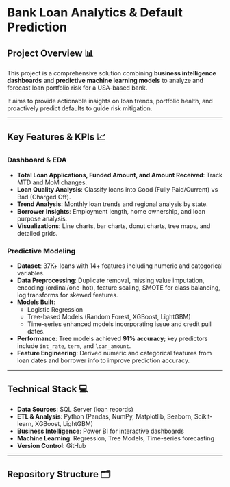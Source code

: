 # Bank Loan Analytics & Default Prediction

## Project Overview 📊

This project is a comprehensive solution combining **business intelligence dashboards** and **predictive machine learning models** to analyze and forecast loan portfolio risk for a USA-based bank.  

It aims to provide actionable insights on loan trends, portfolio health, and proactively predict defaults to guide risk mitigation.

---

## Key Features & KPIs 📈

### Dashboard & EDA

* **Total Loan Applications, Funded Amount, and Amount Received**: Track MTD and MoM changes.
* **Loan Quality Analysis**: Classify loans into Good (Fully Paid/Current) vs Bad (Charged Off).
* **Trend Analysis**: Monthly loan trends and regional analysis by state.
* **Borrower Insights**: Employment length, home ownership, and loan purpose analysis.
* **Visualizations**: Line charts, bar charts, donut charts, tree maps, and detailed grids.

### Predictive Modeling

* **Dataset**: 37K+ loans with 14+ features including numeric and categorical variables.
* **Data Preprocessing**: Duplicate removal, missing value imputation, encoding (ordinal/one-hot), feature scaling, SMOTE for class balancing, log transforms for skewed features.
* **Models Built**:  
  - Logistic Regression  
  - Tree-based Models (Random Forest, XGBoost, LightGBM)  
  - Time-series enhanced models incorporating issue and credit pull dates.
* **Performance**: Tree models achieved **91% accuracy**; key predictors include `int_rate`, `term`, and `loan_amount`.
* **Feature Engineering**: Derived numeric and categorical features from loan dates and borrower info to improve prediction accuracy.

---

## Technical Stack 💻

* **Data Sources**: SQL Server (loan records)
* **ETL & Analysis**: Python (Pandas, NumPy, Matplotlib, Seaborn, Scikit-learn, XGBoost, LightGBM)
* **Business Intelligence**: Power BI for interactive dashboards
* **Machine Learning**: Regression, Tree Models, Time-series forecasting
* **Version Control**: GitHub

---

## Repository Structure 🗂️

